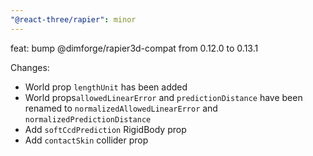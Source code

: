 ```yaml
---
"@react-three/rapier": minor
---
```


feat: bump @dimforge/rapier3d-compat from 0.12.0 to 0.13.1

Changes:
- World prop `lengthUnit` has been added 
- World props`allowedLinearError` and `predictionDistance` have been renamed to `normalizedAllowedLinearError` and `normalizedPredictionDistance`
- Add `softCcdPrediction` RigidBody prop
- Add `contactSkin` collider prop
